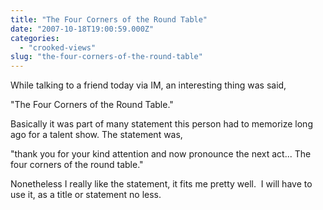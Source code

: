 ```yaml
---
title: "The Four Corners of the Round Table"
date: "2007-10-18T19:00:59.000Z"
categories: 
  - "crooked-views"
slug: "the-four-corners-of-the-round-table"
---
```


While talking to a friend today via IM, an interesting thing was said,

"The Four Corners of the Round Table."

Basically it was part of many statement this person had to memorize long ago for a talent show. The statement was,

"thank you for your kind attention and now pronounce the next act... The four corners of the round table."

Nonetheless I really like the statement, it fits me pretty well.  I will have to use it, as a title or statement no less.
